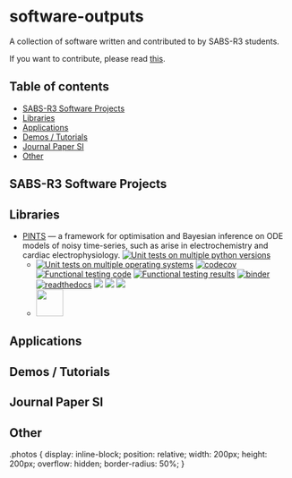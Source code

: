 # software-outputs

A collection of software written and contributed to by SABS-R3 students.

If you want to contribute, please read [this](CONTRIBUTING.md).

## Table of contents

<!-- toc -->

- [SABS-R3 Software Projects](#sabs-r3-software-projects)
- [Libraries](#libraries)
- [Applications](#applications)
- [Demos / Tutorials](#demostutorials)
- [Journal Paper SI](#journalpapersi)
- [Other](#other)

<!-- tocstop -->

## SABS-R3 Software Projects

## Libraries

* [PINTS](https://github.com/pints-team/pints) — a framework for optimisation and Bayesian inference on ODE models of noisy time-series, such as arise in electrochemistry and cardiac electrophysiology. [![Unit tests on multiple python versions](https://github.com/pints-team/pints/actions/workflows/unit-test-python-coverage.yml/badge.svg)](https://github.com/pints-team/pints/actions)
  - [![Unit tests on multiple operating systems](https://github.com/pints-team/pints/actions/workflows/unit-test-os-coverage.yml/badge.svg)](https://github.com/pints-team/pints/actions)
    [![codecov](https://codecov.io/gh/pints-team/pints/branch/master/graph/badge.svg)](https://codecov.io/gh/pints-team/pints)
    [![Functional testing code](https://raw.githubusercontent.com/pints-team/functional-testing/master/badge-code.svg)](https://github.com/pints-team/functional-testing)
    [![Functional testing results](https://raw.githubusercontent.com/pints-team/functional-testing/master/badge-results.svg)](https://www.cs.ox.ac.uk/projects/PINTS/functional-testing)
    [![binder](https://mybinder.org/badge.svg)](https://mybinder.org/v2/gh/pints-team/pints/master?filepath=examples)
    [![readthedocs](https://readthedocs.org/projects/pints/badge/?version=latest)](http://pints.readthedocs.io/en/latest/?badge=latest)
    ![](https://img.shields.io/badge/lang-python-blue)
    [![](https://img.shields.io/badge/paper-10.5334/jors.252-blueviolet)](http://doi.org/10.5334/jors.252)
    [![](https://img.shields.io/badge/citing-blueviolet)](https://github.com/pints-team/pints/tree/master/papers)
  - [<img src="https://github.com/martinjrobins.png" width="48"/>](https://github.com/martinjrobins)

## Applications

## Demos / Tutorials

## Journal Paper SI

## Other


.photos {
  display: inline-block;
  position: relative;
  width: 200px;
  height: 200px;
  overflow: hidden;
  border-radius: 50%;
}